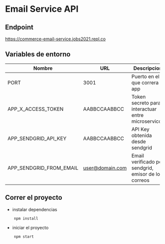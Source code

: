 # Email Service API

## Endpoint
https://commerce-email-service.jobs2021.repl.co

## Variables de entorno

| Nombre | URL | Descripcion |
| --- | --- | --- |
| PORT | 3001 | Puerto en el que correra la app
| APP_X_ACCESS_TOKEN | AABBCCAABBCC | Token secreto para interactuar entre microservicos |
| APP_SENDGRID_API_KEY |AABBCCAABBCC | API Key obtenida desde sendgrid |
| APP_SENDGRID_FROM_EMAIL | user@domain.com | Email verificado por sendgrid, emisor de los correos |

## Correr el proyecto

- instalar dependencias
```
    npm install
```

- iniciar el proyecto
```
    npm start
```

